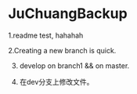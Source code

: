 JuChuangBackup
==============
1.readme test, hahahah

2.Creating a new branch is quick.

3. develop on branch1 && on master.

4. 在dev分支上修改文件。
